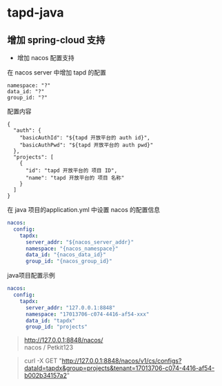 # tapd-java

## 增加 spring-cloud 支持

- 增加 nacos 配置支持

在 nacos server 中增加 tapd 的配置

```
namespace: "?"
data_id: "?"
group_id: "?"
```
配置内容
```
{
  "auth": {
    "basicAuthId": "${tapd 开放平台的 auth id}",
    "basicAuthPwd": "${tapd 开放平台的 auth pwd}"
  },
  "projects": [
    {
      "id": "tapd 开放平台的 项目 ID",
      "name": "tapd 开放平台的 项目 名称"
    }
  ]
}
```

在 java 项目的application.yml 中设置 nacos 的配置信息
```yaml
nacos:
  config:
    tapdx:
      server_addr: "${nacos_server_addr}"
      namespace: "{nacos_namespace}"
      data_id: "{nacos_data_id}"
      group_id: "{nacos_group_id}"
```

java项目配置示例
```yaml
nacos:
  config:
    tapdx:
      server_addr: "127.0.0.1:8848"
      namespace: "17013706-c074-4416-af54-xxx"
      data_id: "tapdx"
      group_id: "projects"
```


> http://127.0.0.1:8848/nacos/  
> nacos / Petkit123

> curl -X GET "http://127.0.0.1:8848/nacos/v1/cs/configs?dataId=tapdx&group=projects&tenant=17013706-c074-4416-af54-b002b34157a2"

